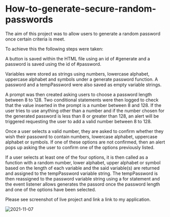 # How-to-generate-secure-random-passwords

The aim of this project was to allow users to generate a random password once certain criteria is meet.

To achieve this the following steps were taken:

A button is saved within the HTML file using an id of #generate and a password is saved using the id of #password.

Variables were stored as strings using numbers, lowercase alphabet, uppercase alphabet and symbols under a generate password function. A password and a tempPassword were also saved as empty variable strings.

A prompt was then created asking users to choose a password length between 8 to 128. Two conditional statements were then logged to check that the value inserted in the prompt is a number between 8 and 128. If the user tries to use anything other than a number and if the number chosen for the generated password is less than 8 or greater than 128, an alert will be triggered requesting the user to add a valid number between 8 to 128. 

Once a user selects a valid number, they are asked to confirm whether they wish their passowrd to contain numbers, lowercase alphabet, uppercase alphabet or symbols. If one of these options are not confirmed, then an alert pops up asking the user to confirm one of the options previously listed.

If a user selects at least one of the four options, it is then called as a function with a random number, lower alphabet, upper alphabet or symbol based on the length of each variable and the said variable(s) are returned and assigned to the tempPassword variable string. The tempPassword is then reassigned to the password variable string using a for statement and the event listener allows generates the passord once the password length and one of the options have been selected.

Please see screenshot of live project and link a link to my application.

![2021-11-07](https://user-images.githubusercontent.com/89151536/140659689-bdaf62c7-bb3b-4084-aa9c-9a5a80b121d4.png)
